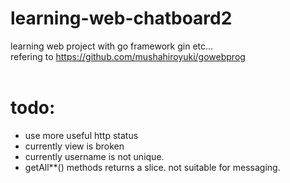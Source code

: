 # learning-web-chatboard2
learning web project with go framework gin etc...<br>
refering to https://github.com/mushahiroyuki/gowebprog<br>
<br>
<h1>todo:</h1>
<ul>
<li>use more useful http status</li>
<li>currently view is broken</li>
<li>currently username is not unique.</li>
<li>getAll**() methods returns a slice. not suitable for messaging.</li>
</ul>